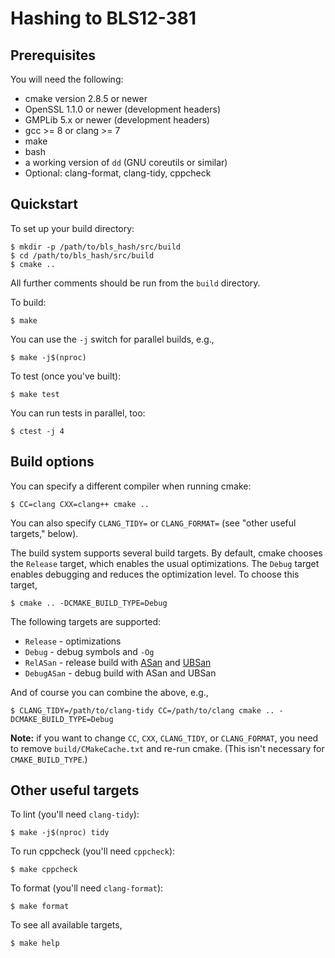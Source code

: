 # Hashing to BLS12-381

## Prerequisites

You will need the following:

- cmake version 2.8.5 or newer
- OpenSSL 1.1.0 or newer (development headers)
- GMPLib 5.x or newer (development headers)
- gcc >= 8 or clang >= 7
- make
- bash
- a working version of `dd` (GNU coreutils or similar)
- Optional: clang-format, clang-tidy, cppcheck

## Quickstart

To set up your build directory:

    $ mkdir -p /path/to/bls_hash/src/build
    $ cd /path/to/bls_hash/src/build
    $ cmake ..

All further comments should be run from the `build` directory.

To build:

    $ make

You can use the `-j` switch for parallel builds, e.g.,

    $ make -j$(nproc)

To test (once you've built):

    $ make test

You can run tests in parallel, too:

    $ ctest -j 4

## Build options

You can specify a different compiler when running cmake:

    $ CC=clang CXX=clang++ cmake ..

You can also specify `CLANG_TIDY=` or `CLANG_FORMAT=` (see "other useful targets," below).

The build system supports several build targets. By default, cmake chooses the `Release`
target, which enables the usual optimizations. The `Debug` target enables debugging and
reduces the optimization level. To choose this target,

    $ cmake .. -DCMAKE_BUILD_TYPE=Debug

The following targets are supported:

- `Release` - optimizations
- `Debug` - debug symbols and `-Og`
- `RelASan` - release build with [ASan](https://en.wikipedia.org/wiki/AddressSanitizer) and
  [UBSan](https://developers.redhat.com/blog/2014/10/16/gcc-undefined-behavior-sanitizer-ubsan/)
- `DebugASan` - debug build with ASan and UBSan

And of course you can combine the above, e.g.,

    $ CLANG_TIDY=/path/to/clang-tidy CC=/path/to/clang cmake .. -DCMAKE_BUILD_TYPE=Debug

**Note:** if you want to change `CC`, `CXX`, `CLANG_TIDY`, or `CLANG_FORMAT`, you need to remove
`build/CMakeCache.txt` and re-run cmake. (This isn't necessary for `CMAKE_BUILD_TYPE`.)

## Other useful targets

To lint (you'll need `clang-tidy`):

    $ make -j$(nproc) tidy

To run cppcheck (you'll need `cppcheck`):

    $ make cppcheck

To format (you'll need `clang-format`):

    $ make format

To see all available targets,

    $ make help
